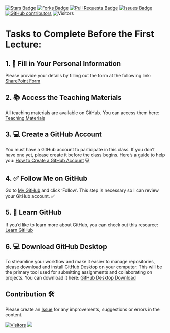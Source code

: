 <a href="https://github.com/drshahizan/project-management/stargazers"><img src="https://img.shields.io/github/stars/drshahizan/project-management" alt="Stars Badge"/></a>
<a href="https://github.com/drshahizan/project-management/network/members"><img src="https://img.shields.io/github/forks/drshahizan/project-management" alt="Forks Badge"/></a>
<a href="https://github.com/drshahizan/project-management/pulls"><img src="https://img.shields.io/github/issues-pr/drshahizan/project-management" alt="Pull Requests Badge"/></a>
<a href="https://github.com/drshahizan/project-management"><img src="https://img.shields.io/github/issues/drshahizan/project-management" alt="Issues Badge"/></a>
<a href="https://github.com/drshahizan/project-management/graphs/contributors"><img alt="GitHub contributors" src="https://img.shields.io/github/contributors/drshahizan/project-management?color=2b9348"></a>
![Visitors](https://api.visitorbadge.io/api/visitors?path=https%3A%2F%2Fgithub.com%2Fdrshahizan%2Fproject-management&labelColor=%23d9e3f0&countColor=%23697689&style=flat)

# Tasks to Complete Before the First Lecture:

## 1. 📝 **Fill in Your Personal Information**  
   Please provide your details by filling out the form at the following link: [SharePoint Form](https://liveutm-my.sharepoint.com/:x:/g/personal/shahizan_live_utm_my/EW9Sx07hiwJLpzHaPFolY_MBuWMmGHUuCvaaFlr65DiDNA?e=EcErlG)

## 2. 📚 **Access the Teaching Materials**  
   All teaching materials are available on GitHub. You can access them here: [Teaching Materials](https://github.com/drshahizan/project-management)

## 3. 💻 **Create a GitHub Account**  
   You must have a GitHub account to participate in this class. If you don’t have one yet, please create it before the class begins. Here’s a guide to help you: [How to Create a GitHub Account](https://youtu.be/h5cKAd94QNo?si=FXiW-INgWM_-Au3M) 💻

## 4. ✅ **Follow Me on GitHub**  
   Go to [My GitHub](https://github.com/drshahizan) and click ‘Follow’. This step is necessary so I can review your GitHub account. ✅

## 5. 📖 **Learn GitHub**  
   If you’d like to learn more about GitHub, you can check out this resource: [Learn GitHub](https://github.com/drshahizan/learn-github)

## 6. 💻 **Download GitHub Desktop**  
   To streamline your workflow and make it easier to manage repositories, please download and install GitHub Desktop on your computer. This will be the primary tool used for submitting assignments and collaborating on projects. You can download it here: [GitHub Desktop Download](https://desktop.github.com/)


## Contribution 🛠️
Please create an [Issue](https://github.com/drshahizan/project-management/issues) for any improvements, suggestions or errors in the content.

[![Visitors](https://api.visitorbadge.io/api/visitors?path=https%3A%2F%2Fgithub.com%2Fdrshahizan&labelColor=%23697689&countColor=%23555555&style=plastic)](https://visitorbadge.io/status?path=https%3A%2F%2Fgithub.com%2Fdrshahizan)
![](https://hit.yhype.me/github/profile?user_id=81284918)

